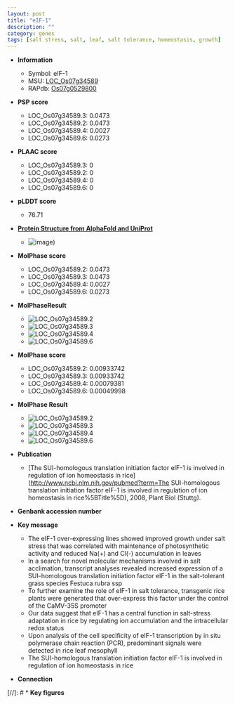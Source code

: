 ```yaml
---
layout: post
title: "eIF-1"
description: ""
category: genes
tags: [salt stress, salt, leaf, salt tolerance, homeostasis, growth]
---
```


* **Information**  
    + Symbol: eIF-1  
    + MSU: [LOC_Os07g34589](http://rice.plantbiology.msu.edu/cgi-bin/ORF_infopage.cgi?orf=LOC_Os07g34589)  
    + RAPdb: [Os07g0529800](http://rapdb.dna.affrc.go.jp/viewer/gbrowse_details/irgsp1?name=Os07g0529800)  

* **PSP score**  
    + LOC_Os07g34589.3: 0.0473 
    + LOC_Os07g34589.2: 0.0473 
    + LOC_Os07g34589.4: 0.0027 
    + LOC_Os07g34589.6: 0.0273 

* **PLAAC score**  
    + LOC_Os07g34589.3: 0 
    + LOC_Os07g34589.2: 0 
    + LOC_Os07g34589.4: 0 
    + LOC_Os07g34589.6: 0 

* **pLDDT score**
    + 76.71

* **[Protein Structure from AlphaFold and UniProt](https://www.uniprot.org/uniprotkb/B7F683/entry#structure)**
    + ![image](https://ricepsp.github.io/images/B/AF-B7F683-F1.png))

* **MolPhase score**
    + LOC_Os07g34589.2: 0.0473
    + LOC_Os07g34589.3: 0.0473
    + LOC_Os07g34589.4: 0.0027
    + LOC_Os07g34589.6: 0.0273

* **MolPhaseResult**
    + ![LOC_Os07g34589.2](https://ricepsp.github.io/pictures/LOC_Os07g/LOC_Os07g34589.2.png)
    + ![LOC_Os07g34589.3](https://ricepsp.github.io/pictures/LOC_Os07g/LOC_Os07g34589.3.png)
    + ![LOC_Os07g34589.4](https://ricepsp.github.io/pictures/LOC_Os07g/LOC_Os07g34589.4.png)
    + ![LOC_Os07g34589.6](https://ricepsp.github.io/pictures/LOC_Os07g/LOC_Os07g34589.6.png)

* **MolPhase score**
    + LOC_Os07g34589.2: 0.00933742
    + LOC_Os07g34589.3: 0.00933742
    + LOC_Os07g34589.4: 0.00079381
    + LOC_Os07g34589.6: 0.00049998

* **MolPhase Result**
    + ![LOC_Os07g34589.2](https://304243504.github.io/Pictures/LOC_Os07g/LOC_Os07g34589.2.png)
    + ![LOC_Os07g34589.3](https://304243504.github.io/Pictures/LOC_Os07g/LOC_Os07g34589.3.png)
    + ![LOC_Os07g34589.4](https://304243504.github.io/Pictures/LOC_Os07g/LOC_Os07g34589.4.png)
    + ![LOC_Os07g34589.6](https://304243504.github.io/Pictures/LOC_Os07g/LOC_Os07g34589.6.png)

* **Publication**  
    + [The SUI-homologous translation initiation factor eIF-1 is involved in regulation of ion homeostasis in rice](http://www.ncbi.nlm.nih.gov/pubmed?term=The SUI-homologous translation initiation factor eIF-1 is involved in regulation of ion homeostasis in rice%5BTitle%5D), 2008, Plant Biol (Stuttg).

* **Genbank accession number**  

* **Key message**  
    + The eIF-1 over-expressing lines showed improved growth under salt stress that was correlated with maintenance of photosynthetic activity and reduced Na(+) and Cl(-) accumulation in leaves
    + In a search for novel molecular mechanisms involved in salt acclimation, transcript analyses revealed increased expression of a SUI-homologous translation initiation factor eIF-1 in the salt-tolerant grass species Festuca rubra ssp
    + To further examine the role of eIF-1 in salt tolerance, transgenic rice plants were generated that over-express this factor under the control of the CaMV-35S promoter
    + Our data suggest that eIF-1 has a central function in salt-stress adaptation in rice by regulating ion accumulation and the intracellular redox status
    + Upon analysis of the cell specificity of eIF-1 transcription by in situ polymerase chain reaction (PCR), predominant signals were detected in rice leaf mesophyll
    + The SUI-homologous translation initiation factor eIF-1 is involved in regulation of ion homeostasis in rice

* **Connection**  

[//]: # * **Key figures**  



